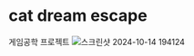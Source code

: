 # cat dream escape
게임공학 프로젝트
![스크린샷 2024-10-14 194124](https://github.com/user-attachments/assets/bb3f8eeb-e690-4ef3-b21f-6f4ae55c19d7)


